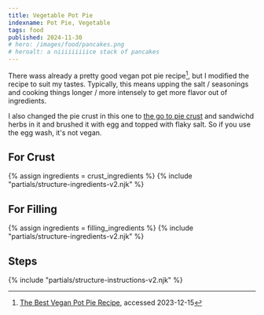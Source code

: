 ```yaml
---
title: Vegetable Pot Pie
indexname: Pot Pie, Vegetable
tags: food
published: 2024-11-30
# hero: /images/food/pancakes.png
# heroalt: a niiiiiiiiice stack of pancakes
---
```


There wass already a pretty good vegan pot pie recipe[^1], but I modified the
recipe to suit my tastes. Typically, this means upping the salt / seasonings and
cooking things longer / more intensely to get more flavor out of ingredients.

I also changed the pie crust in this one to [the go to pie crust](/food/sides-and-staples/the-go-to-pie-crust) and sandwichd herbs in it
and brushed it with egg and topped with flaky salt. So if you use the egg wash, it's not vegan.

[^1]: [The Best Vegan Pot Pie Recipe](https://holycowvegan.net/vegan-pot-pie/), accessed 2023-12-15

## For Crust

{% assign ingredients = crust_ingredients %}
{% include "partials/structure-ingredients-v2.njk" %}

## For Filling

{% assign ingredients = filling_ingredients %}
{% include "partials/structure-ingredients-v2.njk" %}

## Steps

{% include "partials/structure-instructions-v2.njk" %}